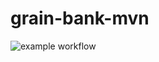# grain-bank-mvn
![example workflow](https://github.com/CodeSencor/grain-mank-mvn/actions/workflows/<file>/badge.svg)
